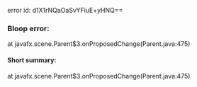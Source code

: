 error id: d1X1rNQaOaSvYFiuE+yHNQ==
### Bloop error:

at javafx.scene.Parent$3.onProposedChange(Parent.java:475)
#### Short summary: 

at javafx.scene.Parent$3.onProposedChange(Parent.java:475)
